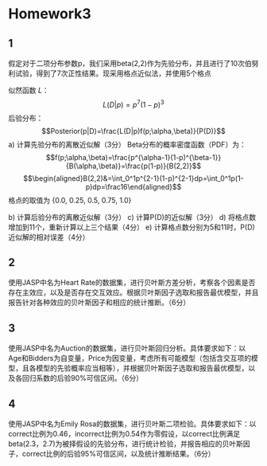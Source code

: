 # Homework3
## 1
假定对于二项分布参数p，我们采用beta(2,2)作为先验分布，并且进行了10次伯努利试验，得到了7次正性结果。现采用格点近似法，并使用5个格点

似然函数 $L$：
$$L(D|p)=p^7(1-p)^3$$
后验分布：
$$Posterior(p|D)=\frac{L(D|p)f(p;\alpha,\beta)}{P(D)}$$
a) 计算先验分布的离散近似解（3分）
Beta分布的概率密度函数（PDF）为：
$$f(p;\alpha,\beta)=\frac{p^{\alpha-1}(1-p)^{\beta-1}}{B(\alpha,\beta)}=\frac{p(1-p)}{B(2,2)}$$
$$\begin{aligned}B(2,2)&=\int_0^1p^{2-1}(1-p)^{2-1}dp=\int_0^1p(1-p)dp=\frac16\end{aligned}$$
格点的取值为 {0.0, 0.25, 0.5, 0.75, 1.0}

b) 计算后验分布的离散近似解（3分）
c) 计算P(D)的近似解（3分）
d) 将格点数增加到11个，重新计算以上三个结果（4分）
e) 计算格点数分别为5和11时，P(D)近似解的相对误差（4分）


## 2
使用JASP中名为Heart Rate的数据集，进行贝叶斯方差分析，考察各个因素是否存在主效应，以及是否存在交互效应。根据贝叶斯因子选取和报告最优模型，并且报告针对各种效应的贝叶斯因子和相应的统计推断。（6分）

## 3
使用JASP中名为Auction的数据集，进行贝叶斯回归分析。具体要求如下：以Age和Bidders为自变量，Price为因变量，考虑所有可能模型（包括含交互项的模型，且各模型的先验概率应当相等），并根据贝叶斯因子选取和报告最优模型，以及各回归系数的后验90%可信区间。（6分）

## 4
使用JASP中名为Emily Rosa的数据集，进行贝叶斯二项检验。具体要求如下：以correct比例为0.46，incorrect比例为0.54作为零假设，以correct比例满足beta(2.3，2.7)为被择假设的先验分布，进行统计检验，并报告相应的贝叶斯因子，correct比例的后验95%可信区间，以及统计推断结果。（6分）
